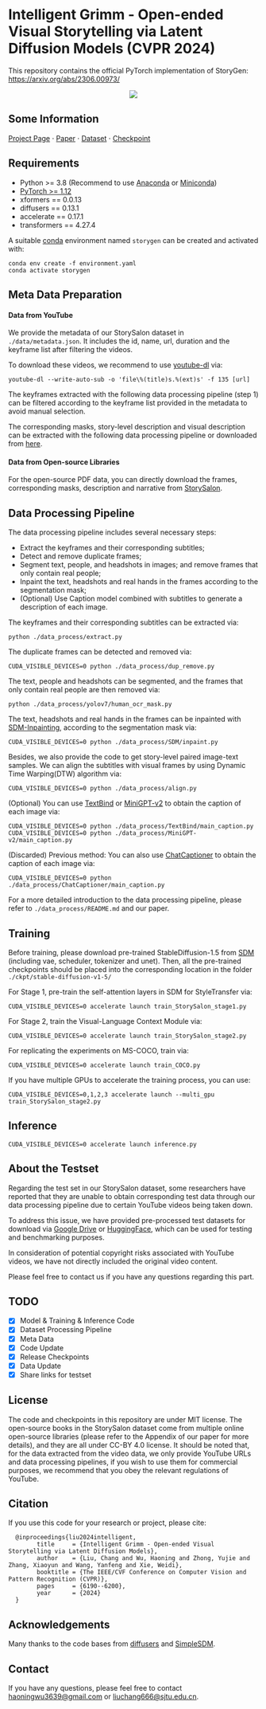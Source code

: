 # Intelligent Grimm - Open-ended Visual Storytelling via Latent Diffusion Models (CVPR 2024)

This repository contains the official PyTorch implementation of StoryGen: https://arxiv.org/abs/2306.00973/

<div align="center">
   <img src="./teaser.png">
</div>

## Some Information
[Project Page](https://haoningwu3639.github.io/StoryGen_Webpage/)  $\cdot$ [Paper](https://arxiv.org/abs/2306.00973/) $\cdot$ [Dataset](https://huggingface.co/datasets/haoningwu/StorySalon) $\cdot$ [Checkpoint](https://huggingface.co/haoningwu/StoryGen)

## Requirements
- Python >= 3.8 (Recommend to use [Anaconda](https://www.anaconda.com/download/#linux) or [Miniconda](https://docs.conda.io/en/latest/miniconda.html))
- [PyTorch >= 1.12](https://pytorch.org/)
- xformers == 0.0.13
- diffusers == 0.13.1
- accelerate == 0.17.1
- transformers == 4.27.4

A suitable [conda](https://conda.io/) environment named `storygen` can be created
and activated with:

```
conda env create -f environment.yaml
conda activate storygen
```

## Meta Data Preparation
#### Data from YouTube
We provide the metadata of our StorySalon dataset in `./data/metadata.json`. It includes the id, name, url, duration and the keyframe list after filtering the videos.

To download these videos, we recommend to use [youtube-dl](https://github.com/yt-dlp/yt-dlp) via:
```
youtube-dl --write-auto-sub -o 'file\%(title)s.%(ext)s' -f 135 [url]
```

The keyframes extracted with the following data processing pipeline (step 1) can be filtered according to the keyframe list provided in the metadata to avoid manual selection.

The corresponding masks, story-level description and visual description can be extracted with the following data processing pipeline or downloaded from [here](https://huggingface.co/datasets/haoningwu/StorySalon).

#### Data from Open-source Libraries
For the open-source PDF data, you can directly download the frames, corresponding masks, description and narrative from [StorySalon](https://huggingface.co/datasets/haoningwu/StorySalon).

## Data Processing Pipeline
The data processing pipeline includes several necessary steps: 
- Extract the keyframes and their corresponding subtitles;
- Detect and remove duplicate frames;
- Segment text, people, and headshots in images; and remove frames that only contain real people;
- Inpaint the text, headshots and real hands in the frames according to the segmentation mask;
- (Optional) Use Caption model combined with subtitles to generate a description of each image.

The keyframes and their corresponding subtitles can be extracted via:
```
python ./data_process/extract.py
```

The duplicate frames can be detected and removed via:
```
CUDA_VISIBLE_DEVICES=0 python ./data_process/dup_remove.py
```

The text, people and headshots can be segmented, and the frames that only contain real people are then removed via:
```
python ./data_process/yolov7/human_ocr_mask.py
```

The text, headshots and real hands in the frames can be inpainted with [SDM-Inpainting](https://github.com/CompVis/stable-diffusion), according to the segmentation mask via:
```
CUDA_VISIBLE_DEVICES=0 python ./data_process/SDM/inpaint.py
```

Besides, we also provide the code to get story-level paired image-text samples.
We can align the subtitles with visual frames by using Dynamic Time Warping(DTW) algorithm via:
```
CUDA_VISIBLE_DEVICES=0 python ./data_process/align.py
```

(Optional) You can use [TextBind](https://github.com/SihengLi99/TextBind) or [MiniGPT-v2](https://github.com/Vision-CAIR/MiniGPT-4) to obtain the caption of each image via:
```
CUDA_VISIBLE_DEVICES=0 python ./data_process/TextBind/main_caption.py
CUDA_VISIBLE_DEVICES=0 python ./data_process/MiniGPT-v2/main_caption.py
```

(Discarded) Previous method: You can also use [ChatCaptioner](https://github.com/Vision-CAIR/ChatCaptioner/tree/main/ChatCaptioner) to obtain the caption of each image via:
```
CUDA_VISIBLE_DEVICES=0 python ./data_process/ChatCaptioner/main_caption.py
```

For a more detailed introduction to the data processing pipeline, please refer to `./data_process/README.md` and our paper.

## Training
Before training, please download pre-trained StableDiffusion-1.5 from [SDM](https://huggingface.co/stable-diffusion-v1-5/stable-diffusion-v1-5) (including vae, scheduler, tokenizer and unet). Then, all the pre-trained checkpoints should be placed into the corresponding location in the folder `./ckpt/stable-diffusion-v1-5/`

For Stage 1, pre-train the self-attention layers in SDM for StyleTransfer via:
```
CUDA_VISIBLE_DEVICES=0 accelerate launch train_StorySalon_stage1.py
```

For Stage 2, train the Visual-Language Context Module via:

```
CUDA_VISIBLE_DEVICES=0 accelerate launch train_StorySalon_stage2.py
```

For replicating the experiments on MS-COCO, train via:

```
CUDA_VISIBLE_DEVICES=0 accelerate launch train_COCO.py
```

If you have multiple GPUs to accelerate the training process, you can use:
```
CUDA_VISIBLE_DEVICES=0,1,2,3 accelerate launch --multi_gpu train_StorySalon_stage2.py
```

## Inference
```
CUDA_VISIBLE_DEVICES=0 accelerate launch inference.py
```

## About the Testset
Regarding the test set in our StorySalon dataset, some researchers have reported that they are unable to obtain corresponding test data through our data processing pipeline due to certain YouTube videos being taken down.

To address this issue, we have provided pre-processed test datasets for download via [Google Drive](https://drive.google.com/file/d/1o4ZzFyc4rTEFnud9FGhlTVftkw9QoJOp/view) or [HuggingFace](https://huggingface.co/datasets/haoningwu/StorySalon/blob/main/testset.zip), which can be used for testing and benchmarking purposes.

In consideration of potential copyright risks associated with YouTube videos, we have not directly included the original video content.

Please feel free to contact us if you have any questions regarding this part.

## TODO
- [x] Model & Training & Inference Code
- [x] Dataset Processing Pipeline
- [x] Meta Data
- [x] Code Update
- [x] Release Checkpoints
- [x] Data Update
- [x] Share links for testset

## License
The code and checkpoints in this repository are under MIT license.
The open-source books in the StorySalon dataset come from multiple online open-source libraries (please refer to the Appendix of our paper for more details), and they are all under CC-BY 4.0 license.
It should be noted that, for the data extracted from the video data, we only provide YouTube URLs and data processing pipelines, if you wish to use them for commercial purposes, we recommend that you obey the relevant regulations of YouTube.

## Citation
If you use this code for your research or project, please cite:

      @inproceedings{liu2024intelligent,
            title     = {Intelligent Grimm - Open-ended Visual Storytelling via Latent Diffusion Models},
            author    = {Liu, Chang and Wu, Haoning and Zhong, Yujie and Zhang, Xiaoyun and Wang, Yanfeng and Xie, Weidi},
            booktitle = {The IEEE/CVF Conference on Computer Vision and Pattern Recognition (CVPR)},
            pages     = {6190--6200},
            year      = {2024}
      }


## Acknowledgements
Many thanks to the code bases from [diffusers](https://github.com/huggingface/diffusers) and [SimpleSDM](https://github.com/haoningwu3639/SimpleSDM).

## Contact
If you have any questions, please feel free to contact haoningwu3639@gmail.com or liuchang666@sjtu.edu.cn.
